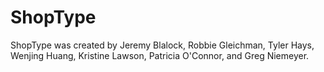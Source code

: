 # ShopType

ShopType was created by Jeremy Blalock, Robbie Gleichman, Tyler Hays, Wenjing Huang, Kristine Lawson, Patricia O'Connor, and Greg Niemeyer.
